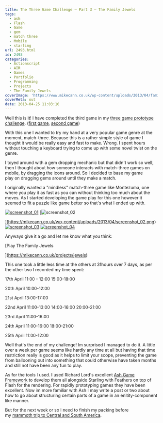 ```yaml
---
title: The Three Game Challenge – Part 3 – The Family Jewels
tags:
  - ash
  - Flash
  - Game
  - gem
  - match three
  - Mobile
  - starling
url: 2493.html
id: 2493
categories:
  - Actionscript
  - AIR
  - Games
  - Portfolio
  - Programming
  - Projects
  - The Family Jewels
coverImage: 'https://www.mikecann.co.uk/wp-content/uploads/2013/04/family-jewels.png'
coverMeta: out
date: 2013-04-25 11:03:10
---
```


Well this is it! I have completed the third game in my [three game prototype challenge](https://mikecann.co.uk/personal-project/the-three-game-challenge/). ([first game](https://mikecann.co.uk/personal-project/the-three-game-challenge-part-1-lateshas-crib/), [second game](https://mikecann.co.uk/personal-project/the-three-game-challenge-part-2-a-cunning-plan/))

<!-- more -->

With this one I wanted to try my hand at a very popular game genre at the moment, match-three. Because this is a rather simple style of game I thought it would be really easy and fast to make. Wrong. I spent hours without touching a keyboard trying to come up with some novel twist on the genre.

I toyed around with a gem dropping mechanic but that didn't work so well, then I thought about how someone interacts with match-three games on mobile, by dragging the icons around. So I decided to base my game play on dragging gems around until they make a match.

I originally wanted a "mindless" match-three game like Montezuma, one where you play it as fast as you can without thinking too much about the moves. As I started developing the game play for this one however it seemed to fit a puzzle like game better so that's what I ended up with.

[![screenshot_01](https://mikecann.co.uk/wp-content/uploads/2013/04/screenshot_01-300x219.png)](https://mikecann.co.uk/wp-content/uploads/2013/04/screenshot_01.png) [![screenshot_02](https://mikecann.co.uk/wp-content/uploads/2013/04/screenshot_02-300x219.png)

](https://mikecann.co.uk/wp-content/uploads/2013/04/screenshot_02.png)[![screenshot_03](https://mikecann.co.uk/wp-content/uploads/2013/04/screenshot_03-300x219.png)](https://mikecann.co.uk/wp-content/uploads/2013/04/screenshot_03.png) [![screenshot_04](https://mikecann.co.uk/wp-content/uploads/2013/04/screenshot_04-300x219.png)](https://mikecann.co.uk/wp-content/uploads/2013/04/screenshot_04.png)

Anyways give it a go and let me know what you think:

[Play The Family Jewels

](https://mikecann.co.uk/projects/jewels)

This one took a little less time at the others at 31hours over 7 days, as per the other two I recorded my time spent:

17th April
11:00 - 12:00
15:00-18:00

20th April
10:00-12:00

21st April
13:00-17:00

22nd April
11:00-13:00
14:00-16:00
20:00-21:00

23rd April
11:00-16:00

24th April
11:00-16:00
18:00-21:00

25th April
11:00-12:00

Well that's the end of my challenge! Im surprised I managed to do it. A little over a week per game seems like hardly any time at all but having that time restriction really is good as it helps to limit your scope, preventing the game from ballooning out into something that could otherwise have taken months and still not have been any fun to play.

As for the tools I used. I used Richard Lord's excellent [Ash Game Framework](https://www.google.co.uk/url?sa=t&amp;rct=j&amp;q=&amp;esrc=s&amp;source=web&amp;cd=1&amp;cad=rja&amp;ved=0CDEQFjAA&amp;url=http%3A%2F%2Fwww.ashframework.org%2F&amp;ei=sQt5UeOlHsam0wXF74DYBQ&amp;usg=AFQjCNGf9MWL8YXaduF6F9pn2bsVQNDzGQ&amp;sig2=VA_kHUtU14g4k2q5xISD3w&amp;bvm=bv.45645796,d.d2k) to develop them all alongside Starling with Feathers on top of Flash for the rendering. For rapidly prototyping games they have been excellent. Now im more familiar with Ash I may write a post or two about how to go about structuring certain parts of a game in an enitity-component like manner.

But for the next week or so I need to finish my packing before my [mammoth trip to Central and South America](https://mikecann.co.uk/travel/my-2013/).

&nbsp;